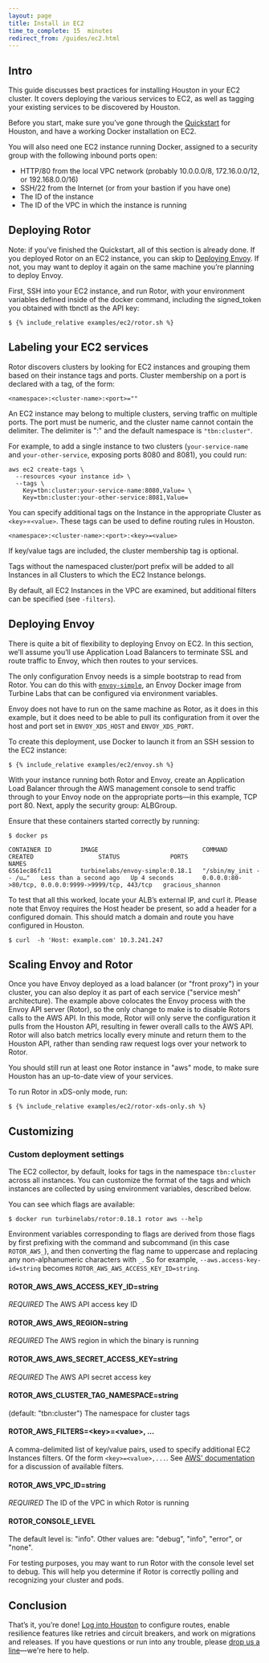 ```yaml
---
layout: page
title: Install in EC2
time_to_complete: 15  minutes
redirect_from: /guides/ec2.html
---
```


[//]: # ( Copyright 2018 Turbine Labs, Inc.                                   )
[//]: # ( you may not use this file except in compliance with the License.    )
[//]: # ( You may obtain a copy of the License at                             )
[//]: # (                                                                     )
[//]: # (     http://www.apache.org/licenses/LICENSE-2.0                      )
[//]: # (                                                                     )
[//]: # ( Unless required by applicable law or agreed to in writing, software )
[//]: # ( distributed under the License is distributed on an "AS IS" BASIS,   )
[//]: # ( WITHOUT WARRANTIES OR CONDITIONS OF ANY KIND, either express or     )
[//]: # ( implied. See the License for the specific language governing        )
[//]: # ( permissions and limitations under the License.                      )

[//]: # (Integrating Houston with Your EC2 Environment)

## Intro

This guide discusses best practices for installing Houston in your EC2
cluster. It covers deploying the various services to EC2, as well as tagging
your existing services to be discovered by Houston.

Before you start, make sure you’ve gone through the
[Quickstart](../introduction/#quickstart) for Houston, and have a working Docker
installation on EC2.

You will also need one EC2 instance running Docker, assigned to a security group
with the following inbound ports open:

 - HTTP/80 from the local VPC network (probably 10.0.0.0/8, 172.16.0.0/12, or
   192.168.0.0/16)
 - SSH/22 from the Internet (or from your bastion if you have one)
 - The ID of the instance
 - The ID of the VPC in which the instance is running

## Deploying Rotor

Note: if you’ve finished the Quickstart, all of this section is already done. If
you deployed Rotor on an EC2 instance, you can skip to
[Deploying Envoy](#deploying-envoy). If not, you may want to deploy it again on
the same machine you’re planning to deploy Envoy.

First, SSH into your EC2 instance, and run Rotor, with your environment
variables defined inside of the docker command, including the signed_token you
obtained with tbnctl as the API key:

```console
$ {% include_relative examples/ec2/rotor.sh %}
```

## Labeling your EC2 services

Rotor discovers clusters by looking for EC2 instances and grouping them based on
their instance tags and ports. Cluster membership on a port is declared with a
tag, of the form:

```
<namespace>:<cluster-name>:<port>=""
```

An EC2 instance may belong to multiple clusters, serving traffic on multiple
ports. The port must be numeric, and the cluster name cannot contain the
delimiter. The delimiter is ":" and the default namespace is `"tbn:cluster"`.

For example, to add a single instance to two clusters (`your-service-name` and
`your-other-service`, exposing ports 8080 and 8081), you could run:

```console
aws ec2 create-tags \
  --resources <your instance id> \
  --tags \
    Key=tbn:cluster:your-service-name:8080,Value= \
    Key=tbn:cluster:your-other-service:8081,Value=
```

You can specify additional tags on the Instance in the appropriate Cluster as
`<key>`=`<value>`. These tags can be used to define routing rules in Houston.

```
<namespace>:<cluster-name>:<port>:<key>=<value>
```

If key/value tags are included, the cluster membership tag is optional.

Tags without the namespaced cluster/port prefix will be added to all Instances
in all Clusters to which the EC2 Instance belongs.

By default, all EC2 Instances in the VPC are examined, but additional filters
can be specified (see `-filters`).

## Deploying Envoy

There is quite a bit of flexibility to deploying Envoy on EC2. In this section,
we’ll assume you’ll use Application Load Balancers to terminate SSL and route
traffic to Envoy, which then routes to your services.

The only configuration Envoy needs is a simple bootstrap to read from Rotor. You
can do this with
[`envoy-simple`](https://hub.docker.com/r/turbinelabs/envoy-simple/), an Envoy
Docker image from Turbine Labs that can be configured via environment variables.

Envoy does not have to run on the same machine as Rotor, as it does in this
example, but it does need to be able to pull its configuration from it over the
host and port set in `ENVOY_XDS_HOST` and `ENVOY_XDS_PORT`.

To create this deployment, use Docker to launch it from an SSH session to the
EC2 instance:

```console
$ {% include_relative examples/ec2/envoy.sh %}
```

With your instance running both Rotor and Envoy, create an Application Load
Balancer through the AWS management console to send traffic through to your
Envoy node on the appropriate ports—in this example, TCP port 80. Next, apply
the security group: ALBGroup.

Ensure that these containers started correctly by running:

```console
$ docker ps
```

```shell
CONTAINER ID        IMAGE                             COMMAND                  CREATED                  STATUS              PORTS                                                 NAMES
6561ec86fc11        turbinelabs/envoy-simple:0.18.1   "/sbin/my_init -- /u…"   Less than a second ago   Up 4 seconds        0.0.0.0:80->80/tcp, 0.0.0.0:9999->9999/tcp, 443/tcp   gracious_shannon
```

To test that all this worked, locate your ALB’s external IP, and curl it. Please
note that Envoy requires the Host header be present, so add a header for a
configured domain. This should match a domain and route you have configured in
Houston.

```console
$ curl  -h 'Host: example.com' 10.3.241.247
```

## Scaling Envoy and Rotor

Once you have Envoy deployed as a load balancer (or "front proxy") in your
cluster, you can also deploy it as part of each service ("service mesh"
architecture). The example above colocates the Envoy process with the Envoy API
server (Rotor), so the only change to make is to disable Rotors calls to the AWS
API. In this mode, Rotor will only serve the configuration it pulls from the
Houston API, resulting in fewer overall calls to the AWS API. Rotor will also
batch metrics locally every minute and return them to the Houston API, rather
than sending raw request logs over your network to Rotor.

You should still run at least one Rotor instance in "aws" mode, to make sure
Houston has an up-to-date view of your services.

To run Rotor in xDS-only mode, run:

```console
$ {% include_relative examples/ec2/rotor-xds-only.sh %}
```

## Customizing

### Custom deployment settings

The EC2 collector, by default, looks for tags in the namespace `tbn:cluster`
across all instances. You can customize the format of the tags and which
instances are collected by using environment variables, described below.

You can see which flags are available:

```console
$ docker run turbinelabs/rotor:0.18.1 rotor aws --help
```

Environment variables corresponding to flags are derived from those flags by
first prefixing with the command and subcommand (in this case `ROTOR_AWS_`), and
then converting the flag name to uppercase and replacing any non-alphanumeric
characters with `_`. So for example, `--aws.access-key-id=string` becomes
`ROTOR_AWS_AWS_ACCESS_KEY_ID=string`.

#### ROTOR_AWS_AWS_ACCESS_KEY_ID=string

*REQUIRED* The AWS API access key ID

#### ROTOR_AWS_AWS_REGION=string

*REQUIRED* The AWS region in which the binary is running

#### ROTOR_AWS_AWS_SECRET_ACCESS_KEY=string

*REQUIRED* The AWS API secret access key

#### ROTOR_AWS_CLUSTER_TAG_NAMESPACE=string

(default: "tbn:cluster")
The namespace for cluster tags

#### ROTOR_AWS_FILTERS=&lt;key&gt;=&lt;value&gt;, ...

A comma-delimited list of key/value pairs, used to specify additional EC2
Instances filters. Of the form `<key>=<value>,...`. See [AWS'
documentation](http://awsdocs.s3.amazonaws.com/EC2/ec2-clt.pdf) for a discussion
of available filters.

#### ROTOR_AWS_VPC_ID=string

*REQUIRED* The ID of the VPC in which Rotor is running

#### ROTOR_CONSOLE_LEVEL

The default level is: "info". Other values are: "debug", "info", "error", or
"none".

For testing purposes, you may want to run Rotor with the console level set to
debug. This will help you determine if Rotor is correctly polling and
recognizing your cluster and pods.

## Conclusion

That’s it, you’re done! [Log into Houston](https://app.turbinelabs.io) to
configure routes, enable resilience features like retries and circuit breakers,
and work on migrations and releases. If you have questions or run into any
trouble, please [drop us a line](mailto:support@turbinelabs.io)—we're here to
help.
